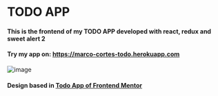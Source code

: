# TODO APP

#### This is the frontend of my TODO APP developed with react, redux and sweet alert 2
#### Try my app on: https://marco-cortes-todo.herokuapp.com

![image](https://user-images.githubusercontent.com/84252964/162649726-cd641479-4f21-414a-980c-a4660ff51f36.png)

#### Design based in [Todo App of Frontend Mentor](https://www.frontendmentor.io/challenges/todo-app-Su1_KokOW)

